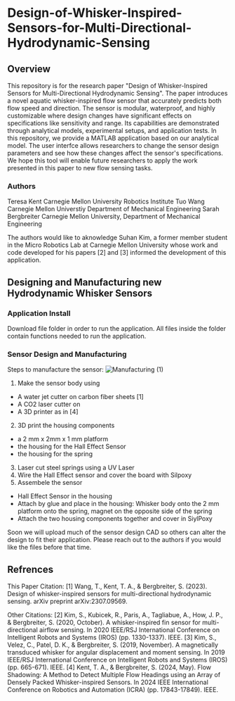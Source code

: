 # Design-of-Whisker-Inspired-Sensors-for-Multi-Directional-Hydrodynamic-Sensing
## Overview
This repository is for the research paper "Design of Whisker-Inspired Sensors for Multi-Directional Hydrodynamic Sensing". The paper introduces a novel aquatic whisker-inspired flow sensor that accurately predicts both flow speed and direction. The sensor is modular, waterproof, and highly customizable where design changes have significant effects on specifications like sensitivity and range. Its capabilities are demonstrated through analytical models, experimental setups, and application tests. In this repository, we provide a MATLAB application based on our analytical model. The user interfce allows researchers to change the sensor design parameters and see how these changes affect the sensor's specifications. We hope this tool will enable future researchers to apply the work presented in this paper to new flow sensing tasks.

### Authors
Teresa Kent Carnegie Mellon University Robotics Institute
Tuo Wang Carnegie Mellon Universtiy Department of Mechanical Engineering
Sarah Bergbreiter Carnegie Mellon University, Department of Mechanical Engineering

The authors would like to aknowledge Suhan Kim, a former member student in the Micro Robotics Lab at Carnegie Mellon University whose work and code developed for his papers [2] and [3] informed the development of this application.

## Designing and Manufacturing new Hydrodynamic Whisker Sensors

### Application Install
Download file folder in order to run the application. All files inside the folder contain functions needed to run the application.

### Sensor Design and Manufacturing
Steps to manufacture the sensor:
![Manufacturing (1)](https://github.com/user-attachments/assets/c4b360cf-5f03-4046-8816-6fb0b22d9949)
1. Make the sensor body using
  - A water jet cutter on carbon fiber sheets [1]
  - A CO2 laser cutter on
  - A 3D printer as in [4]
2. 3D print the housing components
  - a 2 mm x 2mm x 1 mm platform
  - the housing for the Hall Effect Sensor
  - the housing for the spring
3. Laser cut steel springs using a UV Laser 
4. Wire the Hall Effect sensor and cover the board with Silpoxy
5. Assembele the sensor
  - Hall Effect Sensor in the housing
  - Attach by glue and place in the housing: Whisker body onto the 2 mm platform onto the spring, magnet on the opposite side of the spring
  - Attach the two housing components together and cover in SiylPoxy

Soon we will upload much of the sensor design CAD so others can alter the design to fit their application. Please reach out to the authors if you would like the files before that time.

## Refrences 
This Paper Citation:
[1] Wang, T., Kent, T. A., & Bergbreiter, S. (2023). Design of whisker-inspired sensors for multi-directional hydrodynamic sensing. arXiv preprint arXiv:2307.09569.

Other Citations:
[2] Kim, S., Kubicek, R., Paris, A., Tagliabue, A., How, J. P., & Bergbreiter, S. (2020, October). A whisker-inspired fin sensor for multi-directional airflow sensing. In 2020 IEEE/RSJ International Conference on Intelligent Robots and Systems (IROS) (pp. 1330-1337). IEEE.
[3] Kim, S., Velez, C., Patel, D. K., & Bergbreiter, S. (2019, November). A magnetically transduced whisker for angular displacement and moment sensing. In 2019 IEEE/RSJ International Conference on Intelligent Robots and Systems (IROS) (pp. 665-671). IEEE.
[4] Kent, T. A., & Bergbreiter, S. (2024, May). Flow Shadowing: A Method to Detect Multiple Flow Headings using an Array of Densely Packed Whisker-inspired Sensors. In 2024 IEEE International Conference on Robotics and Automation (ICRA) (pp. 17843-17849). IEEE.
